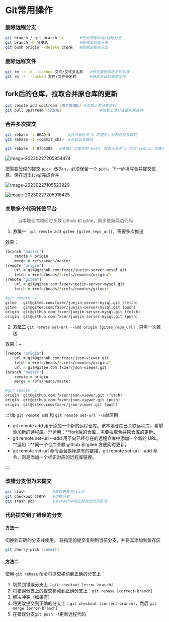 # Git常用操作

### 删除远程分支

```zsh
git branch / git branch -r 	     #列出所有本地/远程分支
git branch -D 分支名              #删除本地库分支
git push origin --delete 分支名   #删除远程库分支
```

### 删除远程文件

```zsh
git rm -r -n --cached 文件/文件夹名称   #预览要删除的文件列表
git rm -r --cached 文件/文件夹名称      #确定无误后删除文件
```

## fork后的仓库，拉取合并原仓库的更新 
```zsh
git remote add upstream [原仓库URL] #添加上游分支路径
git pull upstream [分支名]  				#拉取上游分支更新并合并
```

### 合并多次提交

```zsh
git rebase -i HEAD~3        #合并最近的 3 次提交，并开启交互模式
git rebase -i <commit_sha>  #开启交互模式
```

```zsh
git rebase -i 8fc6389   #填第2 次提交的 hash，则表示合并 2 之后（3和 4）的提交
```

![image-20230227205854474](https://zerdocs.oss-cn-shanghai.aliyuncs.com/febasis/202302272058564.png)

把需要压缩的提交 `pick ` 改为  `s`，必须保留一个 `pick`，下一步填写合并提交信息，保存退出(`:wq`)完成合并

![image-20230227105523929](https://zerdocs.oss-cn-shanghai.aliyuncs.com/febasis/202302271055952.png)

![image-20230227205916425](https://zerdocs.oss-cn-shanghai.aliyuncs.com/febasis/202302272059457.png)



### 关联多个代码托管平台
> 当本地仓库项同时关联 github 和 gitee，同步更新两边代码

1. **方法一**  ` git remote add gitee [gitee_repo_url]`，需要多次推送

效果：
```zsh
[branch "master"]
	remote = origin
	merge = refs/heads/master
[remote "origin"]
	url = git@github.com:fxzer/juejin-server-mysql.git
	fetch = +refs/heads/*:refs/remotes/origin/*
[remote "gitee"]
	url = git@gitee.com:fxzer/juejin-server-mysql.git
	fetch = +refs/heads/*:refs/remotes/gitee/*
```

```zsh
#git remote -v                                                   
gitee   git@gitee.com:fxzer/juejin-server-mysql.git (fetch)
gitee   git@gitee.com:fxzer/juejin-server-mysql.git (push)
origin  git@github.com:fxzer/juejin-server-mysql.git (fetch)
origin  git@github.com:fxzer/juejin-server-mysql.git (push)
```


2. **方法二** `git remote set-url --add origin [gitee_repo_url]` , 只需一次推送

效果：~
```zsh
[remote "origin"]
	url = git@github.com:fxzer/json-viewer.git
	fetch = +refs/heads/*:refs/remotes/origin/*
	url = git@gitee.com:fxzer/json-viewer.git
[branch "master"]
	remote = origin
	merge = refs/heads/master
```

```zsh
#git remote -v
origin  git@github.com:fxzer/json-viewer.git (fetch)
origin  git@github.com:fxzer/json-viewer.git (push)
origin  git@gitee.com:fxzer/json-viewer.git (push)
```

::: tip `git remote add` 和 `git remote set-url --add`区别
- git remote add 用于添加一个新的远程仓库。该本地仓库已关联远程库，希望添加新的远程库。**运用：**fork后的仓库，需要拉取合并原仓库的更新。
- git remote set-url --add 用于向已经存在的远程仓库中添加一个新的 URL。**运用：**同一个仓库关联 github 和 gitee 方便同时更新。
- git remote set-url 命令会替换掉原有的链接，git remote set-url --add 命令，则是添加一个标识对应的远程库链接。

:::
### 改错分支但为未提交

```zsh
git stash            #暂存更改到stash
git checkout 分支名   #切换分支
git stash pop        #从stash中取出暂存的代码修改
```
### 代码提交到了错误的分支

#### 方法一
切换到正确的分支并使用， 将指定的提交复制到当前分支，并将其添加到暂存区

```zsh
git cherry-pick [commit] 	
```
#### 方法二

使用 `git rebase` 命令将提交移动到正确的分支上：

1. 切换到错误分支上：`git checkout [error-branch]`
2. 将错误分支上的提交移动到正确分支上：`git rebase [correct-branch]`
3. 解决冲突（如果有）
4. 将更改提交到正确的分支上：`git checkout [correct-branch]`，然后 `git merge [error-branch]`
5. 在错误分支`git push -f`更新远程代码
